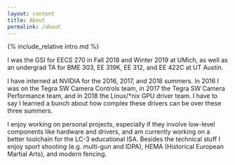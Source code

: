```yaml
---
layout: content
title: About
permalink: /about
---
```

{% include_relative intro.md %}

I was the GSI for EECS 270 in Fall 2018 and Winter 2019 at UMich,
as well as an undergrad TA for BME 303, EE 319K, EE 312, and EE 422C at UT Austin.

I have interned at NVIDIA for the 2016, 2017, and 2018 summers. In 2016 I was
on the Tegra SW Camera Controls team, in 2017 the Tegra SW Camera Performance team, and in 2018
the Linux/\*nix GPU driver team. I have to say I learned a bunch about
how complex these drivers can be over these three summers.

I enjoy working on personal projects, especially if they involve low-level components
like hardware and drivers, and am currently working on a better toolchain for
the LC-3 educational ISA. Besides the technical stuff I enjoy sport shooting
(e.g. multi-gun and IDPA), HEMA (Historical European Martial Arts), and modern fencing.
